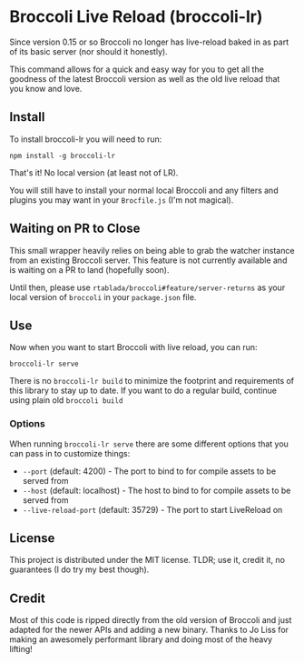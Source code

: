 # Broccoli Live Reload (broccoli-lr)

Since version 0.15 or so Broccoli no longer has live-reload baked in as part of its basic server (nor should it honestly).

This command allows for a quick and easy way for you to get all the goodness of the latest Broccoli version as well as the old live reload that you know and love.

## Install

To install broccoli-lr you will need to run:

```
npm install -g broccoli-lr
```

That's it!
No local version (at least not of LR).

You will still have to install your normal local Broccoli and any filters and plugins you may want in your `Brocfile.js` (I'm not magical).

## Waiting on PR to Close

This small wrapper heavily relies on being able to grab the watcher instance from an existing Broccoli server.
This feature is not currently available and is waiting on a PR to land (hopefully soon).

Until then, please use `rtablada/broccoli#feature/server-returns` as your local version of `broccoli` in your `package.json` file.

## Use

Now when you want to start Broccoli with live reload, you can run:

```
broccoli-lr serve
```

There is no `broccoli-lr build` to minimize the footprint and requirements of this library to stay up to date.
If you want to do a regular build, continue using plain old `broccoli build`

### Options

When running `broccoli-lr serve` there are some different options that you can pass in to customize things:

* `--port` (default: 4200) - The port to bind to for compile assets to be served from
* `--host` (default: localhost) - The host to bind to for compile assets to be served from
* `--live-reload-port` (default: 35729) - The port to start LiveReload on

## License

This project is distributed under the MIT license.
TLDR; use it, credit it, no guarantees (I do try my best though).

## Credit

Most of this code is ripped directly from the old version of Broccoli and just adapted for the newer APIs and adding a new binary.
Thanks to Jo Liss for making an awesomely performant library and doing most of the heavy lifting!
